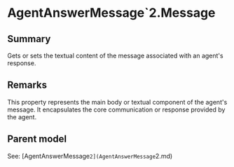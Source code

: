 # AgentAnswerMessage`2.Message

## Summary

Gets or sets the textual content of the message associated with an agent's response.

## Remarks

This property represents the main body or textual component of the agent's message.
It encapsulates the core communication or response provided by the agent.

## Parent model

See: [AgentAnswerMessage`2](AgentAnswerMessage`2.md)